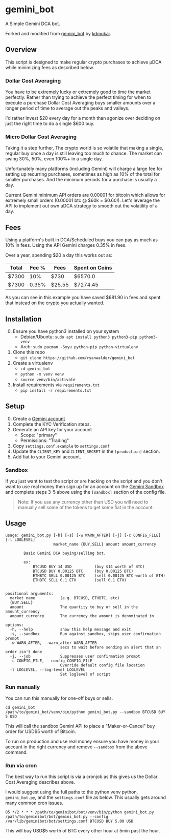 # gemini_bot

A Simple Gemini DCA bot.

Forked and modified from [gemini_bot](https://github.com/kdmukai/gemini_bot) by [kdmukai](https://github.com/kdmukai).

## Overview

This script is designed to make regular crypto purchases to achieve µDCA while minimizing fees as described below.

### Dollar Cost Averaging

You have to be extremely lucky or extremely good to time the market perfectly. Rather than trying to achieve the perfect timing for when to execute a purchase Dollar Cost Averaging buys smaller amounts over a longer period of time to average out the peaks and valleys.

I'd rather invest $20 every day for a month than agonize over deciding on just the right time to do a single $600 buy.

### Micro Dollar Cost Averaging

Taking it a step further, The crypto world is so volatile that making a single, regular buy once a day is still leaving too much to chance. The market can swing 30%, 50%, even 100%+ in a single day.

Unfortunately many platforms (including Gemini) will charge a large fee for setting up recurring purchases, sometimes as high as 10% of the total for smaller purchases. And the minimum periods for a purchase is usually a day.

Current Gemini minimum API orders are 0.00001 for bitcoin which allows for extremely small orders (0.00001 btc @ $60k = $0.60!). Let's leverage the API to implement out own µDCA strategy to smooth out the volatility of a day.

## Fees

Using a platform's built in DCA/Scheduled buys you can pay as much as 10% in fees. Using the API Gemini charges 0.35% in fees.

Over a year, spending $20 a day this works out as:

|Total|Fee %|Fees|Spent on Coins|
|---|---|---|---|
|$7300|10%|$730|$6570.0|
|$7300|0.35%|$25.55|$7274.45|

As you can see in this example you have saved $681.90 in fees and spent that instead on the crypto you actually wanted.

## Installation

0. Ensure you have python3 installed on your system
    * Debian/Ubuntu: `sudo apt install python3 python3-pip python3-venv`
    * Arch: `sudo pacman -Syyu python-pip python-virtualenv`
0. Clone this repo
    * `git clone https://github.com/ryanwalder/gemini_bot`
0. Create a virtualenv
    * `cd gemini_bot`
    * `python -m venv venv`
    * `source venv/bin/activate`
0. Install requirements via `requirements.txt`
    * `pip install -r requirements.txt`

## Setup

0. Create a [Gemini account](https://www.gemini.com/)
0. Complete the KYC Verification steps.
0. Generate an API key for your account
    * Scope: "primary"
    * Permissions: "Trading"
0. Copy `settings.conf.example` to `settings.conf`
0. Update the `CLIENT_KEY` and `CLIENT_SECRET` in the `[production]` section.
0. Add fiat to your Gemini account.

### Sandbox

If you just want to test the script or are hacking on the script and you don't want to use real money then sign up for an account on the [Gemini Sandbox](https://exchange.sandbox.gemini.com/) and complete steps 3-5 above using the `[sandbox]` section of the config file.

> Note: If you use any currency other than USD you will need to manually sell some of the tokens to get some fiat in the account.

## Usage

```
usage: gemini_bot.py [-h] [-s] [-w WARN_AFTER] [-j] [-c CONFIG_FILE] [-l LOGLEVEL]
                     market_name {BUY,SELL} amount amount_currency

        Basic Gemini DCA buying/selling bot.

        ex:
            BTCUSD BUY 14 USD          (buy $14 worth of BTC)
            BTCUSD BUY 0.00125 BTC     (buy 0.00125 BTC)
            ETHBTC SELL 0.00125 BTC    (sell 0.00125 BTC worth of ETH)
            ETHBTC SELL 0.1 ETH        (sell 0.1 ETH)


positional arguments:
  market_name           (e.g. BTCUSD, ETHBTC, etc)
  {BUY,SELL}
  amount                The quantity to buy or sell in the amount_currency
  amount_currency       The currency the amount is denominated in

options:
  -h, --help            show this help message and exit
  -s, --sandbox         Run against sandbox, skips user confirmation prompt
  -w WARN_AFTER, --warn_after WARN_AFTER
                        secs to wait before sending an alert that an order isn't done
  -j, --job             Suppresses user confirmation prompt
  -c CONFIG_FILE, --config CONFIG_FILE
                        Override default config file location
  -l LOGLEVEL, --log-level LOGLEVEL
                        Set loglevel of script
```



### Run manually

You can run this manually for one-off buys or sells.

```
cd gemini_bot
/path/to/gemini_bot/venv/bin/python gemini_bot.py --sandbox BTCUSD BUY 5 USD
```

This will call the sandbox Gemini API to place a "Maker-or-Cancel" buy order for USD$5 worth of Bitcoin.

To run on production and use real money ensure you have money in your account in the right currency and remove `--sandbox` from the above command.

### Run via cron

The best way to run this script is via a cronjob as this gives us the Dollar Cost Averaging describes above.

I would suggest using the full paths to the python venv python, `gemini_bot.py`, and the `settings.conf` file as below. This usually gets around many common cron issues.

```
05 */2 * * * /path/to/geminibot/bot/venv/bin/python gemini_bot.py /path/to/geminibot/bot/gemini_bot.py --config /var/lib/geminibot/bot/settings.conf BTCUSD BUY 5.00 USD
```

This will buy USD$5 worth of BTC every other hour at 5min past the hour.
